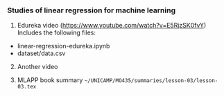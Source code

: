 ### Studies of linear regression for machine learning

1. Edureka video (https://www.youtube.com/watch?v=E5RjzSK0fvY)
Includes the following files:
* linear-regression-edureka.ipynb
* dataset/data.csv

2. Another video

3. MLAPP book summary
    `~/UNICAMP/MO435/summaries/lesson-03/lesson-03.tex`